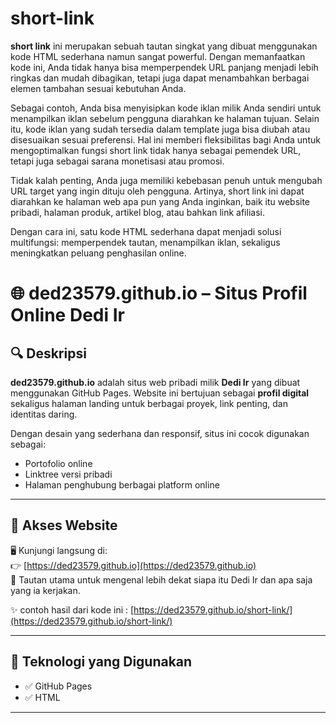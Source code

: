 # short-link

**short link** ini merupakan sebuah tautan singkat yang dibuat menggunakan kode HTML sederhana namun sangat powerful. Dengan memanfaatkan kode ini, Anda tidak hanya bisa memperpendek URL panjang menjadi lebih ringkas dan mudah dibagikan, tetapi juga dapat menambahkan berbagai elemen tambahan sesuai kebutuhan Anda.

Sebagai contoh, Anda bisa menyisipkan kode iklan milik Anda sendiri untuk menampilkan iklan sebelum pengguna diarahkan ke halaman tujuan. Selain itu, kode iklan yang sudah tersedia dalam template juga bisa diubah atau disesuaikan sesuai preferensi. Hal ini memberi fleksibilitas bagi Anda untuk mengoptimalkan fungsi short link tidak hanya sebagai pemendek URL, tetapi juga sebagai sarana monetisasi atau promosi.

Tidak kalah penting, Anda juga memiliki kebebasan penuh untuk mengubah URL target yang ingin dituju oleh pengguna. Artinya, short link ini dapat diarahkan ke halaman web apa pun yang Anda inginkan, baik itu website pribadi, halaman produk, artikel blog, atau bahkan link afiliasi.

Dengan cara ini, satu kode HTML sederhana dapat menjadi solusi multifungsi: memperpendek tautan, menampilkan iklan, sekaligus meningkatkan peluang penghasilan online.


# 🌐 ded23579.github.io – Situs Profil Online Dedi Ir

## 🔍 Deskripsi

**ded23579.github.io** adalah situs web pribadi milik **Dedi Ir** yang dibuat menggunakan GitHub Pages. Website ini bertujuan sebagai **profil digital** sekaligus halaman landing untuk berbagai proyek, link penting, dan identitas daring.

Dengan desain yang sederhana dan responsif, situs ini cocok digunakan sebagai:
- Portofolio online
- Linktree versi pribadi
- Halaman penghubung berbagai platform online

---

## 📌 Akses Website

🖥️ Kunjungi langsung di:  
👉 [https://ded23579.github.io](https://ded23579.github.io)  
🎯 Tautan utama untuk mengenal lebih dekat siapa itu Dedi Ir dan apa saja yang ia kerjakan. 

✨️ contoh hasil dari kode ini : [https://ded23579.github.io/short-link/](https://ded23579.github.io/short-link/)

---

## 📁 Teknologi yang Digunakan

- ✅ GitHub Pages
- ✅️ HTML
---

